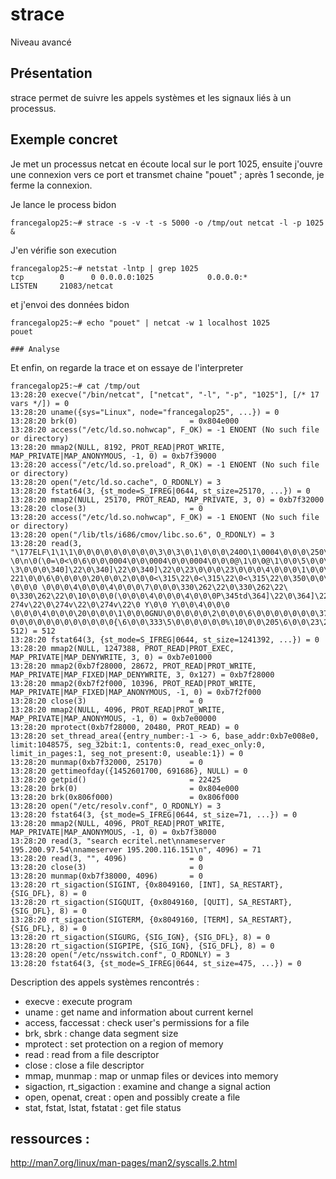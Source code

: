 # strace

Niveau avancé

## Présentation
strace permet de suivre les appels systèmes et les signaux liés à un processus. 

## Exemple concret 

Je met un processus netcat en écoute local sur le port 1025, ensuite j'ouvre une connexion vers ce port et transmet chaine "pouet" ; après 1 seconde, je ferme la connexion. 

Je lance le process bidon
```
francegalop25:~# strace -s -v -t -s 5000 -o /tmp/out netcat -l -p 1025 &
```

J'en vérifie son execution
```
francegalop25:~# netstat -lntp | grep 1025
tcp        0      0 0.0.0.0:1025            0.0.0.0:*               LISTEN     21083/netcat
```

et j'envoi des données bidon
```
francegalop25:~# echo "pouet" | netcat -w 1 localhost 1025
pouet

### Analyse

```
Et enfin, on regarde la trace et on essaye de l'interpreter
```
francegalop25:~# cat /tmp/out
13:28:20 execve("/bin/netcat", ["netcat", "-l", "-p", "1025"], [/* 17 vars */]) = 0
13:28:20 uname({sys="Linux", node="francegalop25", ...}) = 0
13:28:20 brk(0)                         = 0x804e000
13:28:20 access("/etc/ld.so.nohwcap", F_OK) = -1 ENOENT (No such file or directory)
13:28:20 mmap2(NULL, 8192, PROT_READ|PROT_WRITE, MAP_PRIVATE|MAP_ANONYMOUS, -1, 0) = 0xb7f39000
13:28:20 access("/etc/ld.so.preload", R_OK) = -1 ENOENT (No such file or directory)
13:28:20 open("/etc/ld.so.cache", O_RDONLY) = 3
13:28:20 fstat64(3, {st_mode=S_IFREG|0644, st_size=25170, ...}) = 0
13:28:20 mmap2(NULL, 25170, PROT_READ, MAP_PRIVATE, 3, 0) = 0xb7f32000
13:28:20 close(3)                       = 0
13:28:20 access("/etc/ld.so.nohwcap", F_OK) = -1 ENOENT (No such file or directory)
13:28:20 open("/lib/tls/i686/cmov/libc.so.6", O_RDONLY) = 3
13:28:20 read(3, "\177ELF\1\1\1\0\0\0\0\0\0\0\0\0\3\0\3\0\1\0\0\0\240O\1\0004\0\0\0\250\347\22\0\0\0\0\0004\0 \0\n\0(\0=\0<\0\6\0\0\0004\0\0\0004\0\0\0004\0\0\0@\1\0\0@\1\0\0\5\0\0\0\4\0\0\0
\3\0\0\0\340]\22\0\340]\22\0\340]\22\0\23\0\0\0\23\0\0\0\4\0\0\0\1\0\0\0\1\0\0\0\0\0\0\0\0\0\0\0\0\0\0\0\304m\22\0\304m\22\0\5\0\0\0\0\20\0\0\1\0\0\0\274v\22\0\274v\22\0\274v\22\0Tf\0\0\340\
221\0\0\6\0\0\0\0\20\0\0\2\0\0\0<\315\22\0<\315\22\0<\315\22\0\350\0\0\0\350\0\0\0\6\0\0\0\4\0\0\0\4\0\0\0t\1\0\0t\1\0\0t\1\0\0 \0\0\0 \0\0\0\4\0\0\0\4\0\0\0\7\0\0\0\330\262\22\0\330\262\22\
0\330\262\22\0\10\0\0\0(\0\0\0\4\0\0\0\4\0\0\0P\345td\364]\22\0\364]\22\0\364]\22\0\274\r\0\0\274\r\0\0\4\0\0\0\4\0\0\0Q\345td\0\0\0\0\0\0\0\0\0\0\0\0\0\0\0\0\0\0\0\0\6\0\0\0\4\0\0\0R\345td\
274v\22\0\274v\22\0\274v\22\0 Y\0\0 Y\0\0\4\0\0\0 \0\0\0\4\0\0\0\20\0\0\0\1\0\0\0GNU\0\0\0\0\0\2\0\0\0\6\0\0\0\0\0\0\0\377\3\0\0m\10\0\0\5\1\0\0\214\6\0\0U\2\0\0\321\0\0\0\364\6\0\0\0\0\0\0\
0\0\0\0\0\0\0\0\0\0\0\0{\6\0\0\333\5\0\0\0\0\0\0%\10\0\0\205\6\0\0\23\2\0\0\247\2\0\0009\10\0\0\"\4\0\0.\10\0\0\0\0\0\0\272\6\0\0|\2\0\0\373\7\0\0\'\6\0\0\311\4\0\0", 512) = 512
13:28:20 fstat64(3, {st_mode=S_IFREG|0644, st_size=1241392, ...}) = 0
13:28:20 mmap2(NULL, 1247388, PROT_READ|PROT_EXEC, MAP_PRIVATE|MAP_DENYWRITE, 3, 0) = 0xb7e01000
13:28:20 mmap2(0xb7f28000, 28672, PROT_READ|PROT_WRITE, MAP_PRIVATE|MAP_FIXED|MAP_DENYWRITE, 3, 0x127) = 0xb7f28000
13:28:20 mmap2(0xb7f2f000, 10396, PROT_READ|PROT_WRITE, MAP_PRIVATE|MAP_FIXED|MAP_ANONYMOUS, -1, 0) = 0xb7f2f000
13:28:20 close(3)                       = 0
13:28:20 mmap2(NULL, 4096, PROT_READ|PROT_WRITE, MAP_PRIVATE|MAP_ANONYMOUS, -1, 0) = 0xb7e00000
13:28:20 mprotect(0xb7f28000, 20480, PROT_READ) = 0
13:28:20 set_thread_area({entry_number:-1 -> 6, base_addr:0xb7e008e0, limit:1048575, seg_32bit:1, contents:0, read_exec_only:0, limit_in_pages:1, seg_not_present:0, useable:1}) = 0
13:28:20 munmap(0xb7f32000, 25170)      = 0
13:28:20 gettimeofday({1452601700, 691686}, NULL) = 0
13:28:20 getpid()                       = 22425
13:28:20 brk(0)                         = 0x804e000
13:28:20 brk(0x806f000)                 = 0x806f000
13:28:20 open("/etc/resolv.conf", O_RDONLY) = 3
13:28:20 fstat64(3, {st_mode=S_IFREG|0644, st_size=71, ...}) = 0
13:28:20 mmap2(NULL, 4096, PROT_READ|PROT_WRITE, MAP_PRIVATE|MAP_ANONYMOUS, -1, 0) = 0xb7f38000
13:28:20 read(3, "search ecritel.net\nnameserver 195.200.97.54\nnameserver 195.200.116.151\n", 4096) = 71
13:28:20 read(3, "", 4096)              = 0
13:28:20 close(3)                       = 0
13:28:20 munmap(0xb7f38000, 4096)       = 0
13:28:20 rt_sigaction(SIGINT, {0x8049160, [INT], SA_RESTART}, {SIG_DFL}, 8) = 0
13:28:20 rt_sigaction(SIGQUIT, {0x8049160, [QUIT], SA_RESTART}, {SIG_DFL}, 8) = 0
13:28:20 rt_sigaction(SIGTERM, {0x8049160, [TERM], SA_RESTART}, {SIG_DFL}, 8) = 0
13:28:20 rt_sigaction(SIGURG, {SIG_IGN}, {SIG_DFL}, 8) = 0
13:28:20 rt_sigaction(SIGPIPE, {SIG_IGN}, {SIG_DFL}, 8) = 0
13:28:20 open("/etc/nsswitch.conf", O_RDONLY) = 3
13:28:20 fstat64(3, {st_mode=S_IFREG|0644, st_size=475, ...}) = 0
```

Description des appels systèmes rencontrés :

* execve : execute program 
* uname : get name and information about current kernel
* access, faccessat : check user's permissions for a file
* brk, sbrk : change data segment size
* mprotect : set protection on a region of memory
* read : read from a file descriptor
* close : close a file descriptor
* mmap, munmap : map or unmap files or devices into memory
* sigaction, rt_sigaction : examine and change a signal action
* open, openat, creat : open and possibly create a file
* stat, fstat, lstat, fstatat : get file status

## ressources :
http://man7.org/linux/man-pages/man2/syscalls.2.html 

